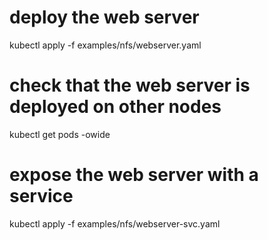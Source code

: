 # deploy the web server
kubectl apply -f examples/nfs/webserver.yaml

# check that the web server is deployed on other nodes
kubectl get pods -owide

# expose the web server with a service
kubectl apply -f examples/nfs/webserver-svc.yaml
